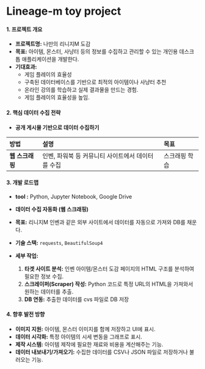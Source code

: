 # Lineage-m toy project
#### 1. 프로젝트 개요

*   **프로젝트명:** 나만의 리니지M 도감
*   **목표:** 아이템, 몬스터, 사냥터 등의 정보를 수집하고 관리할 수 있는 개인용 데스크톱 애플리케이션을 개발한다.
*   **기대효과:**
    *   게임 플레이의 효율성
    *   구축된 데이터베이스를 기반으로 최적의 아이템이나 사냥터 추천
    *   온라인 강의를 학습하고 실제 결과물을 만드는 경험.
    *   게임 플레이의 효율성을 높임.

#### 2. 핵심 데이터 수집 전략

*   **공개 게시물 기반으로 데이터 수집하기**

| 방법 | 설명 | 목표 | 
| :--- | :--- | :--- |
| **웹 스크래핑** | 인벤, 파워북 등 커뮤니티 사이트에서 데이터를 수집 | 스크래핑 학습 |

#### 3. 개발 로드맵

*   **tool :** Python, Jupyter Notebook, Google Drive

*   **데이터 수집 자동화 (웹 스크래핑)**

*   **목표:** 리니지M 인벤과 같은 외부 사이트에서 데이터를 자동으로 가져와 DB를 채운다.
*   **기술 스택:** `requests`, `BeautifulSoup4`
*   **세부 작업:**
    1.  **타겟 사이트 분석:** 인벤 아이템/몬스터 도감 페이지의 HTML 구조를 분석하여 필요한 정보 수집.
    2.  **스크레이퍼(Scraper) 작성:** Python 코드로 특정 URL의 HTML을 가져와서 원하는 데이터를 추출.
    3.  **DB 연동:** 추출한 데이터를 cvs 파일로 DB 저장
    
#### 4. 향후 발전 방향

*   **이미지 지원:** 아이템, 몬스터 이미지를 함께 저장하고 UI에 표시.
*   **데이터 시각화:** 특정 아이템의 시세 변동을 그래프로 표시.
*   **제작 시스템:** 아이템 제작에 필요한 재료와 비용을 계산해주는 기능.
*   **데이터 내보내기/가져오기:** 수집한 데이터를 CSV나 JSON 파일로 저장하거나 불러오는 기능.

